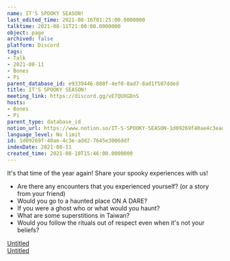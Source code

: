 ```yaml
---
name: IT'S SPOOKY SEASON!
last_edited_time: 2021-08-16T01:25:00.0000000
talktime: 2021-08-11T21:00:00.0000000
object: page
archived: false
platform: Discord
tags:
- Talk
- 2021-08-11
- Bones
- Pi
parent_database_id: e9339446-880f-4ef0-8ad7-8ad1f507dded
title: IT'S SPOOKY SEASON!
meeting_link: https://discord.gg/vE7QUXGDnS
hosts:
- Bones
- Pi
parent_type: database_id
notion_url: https://www.notion.so/IT-S-SPOOKY-SEASON-1d09269f40ae4c3eadd27645e3006ddf
language_level: No limit
id: 1d09269f-40ae-4c3e-add2-7645e3006ddf
indexDate: 2021-08-11
created_time: 2021-08-10T15:46:00.0000000
---
```


It's that time of the year again! Share your spooky experiences with us!
   - Are there any encounters that you experienced yourself? (or a story from your friend)
   - Would you go to a haunted place ON A
  DARE?
   - If you were a ghost who or what would you haunt?
   - What are some superstitions in Taiwan?
   - Would you follow the rituals out of respect even when it's not your beliefs?


[Untitled](https://www.notion.so/12c4a9e645d54aefa860b5f927a0b220)   
[Untitled](https://www.notion.so/482e61b02b9c4456b2b4fe86bb7544c6)   







